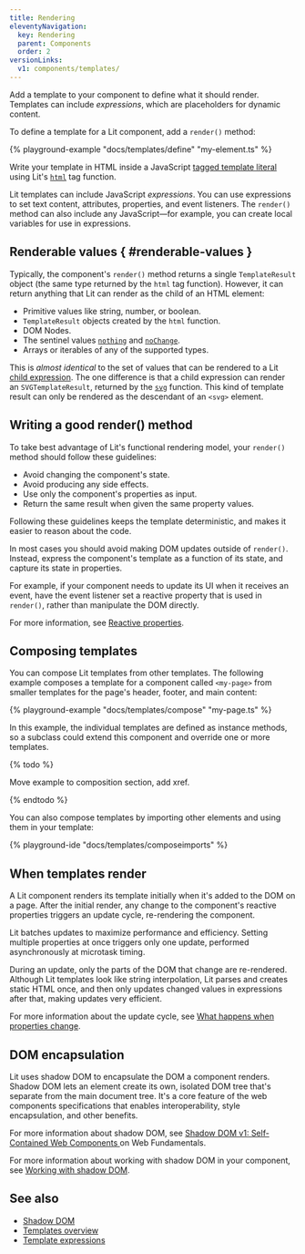 ```yaml
---
title: Rendering
eleventyNavigation:
  key: Rendering
  parent: Components
  order: 2
versionLinks:
  v1: components/templates/
---
```


Add a template to your component to define what it should render. Templates can include _expressions_, which are placeholders for dynamic content.

To define a template for a Lit component, add a `render()` method:

{% playground-example "docs/templates/define" "my-element.ts" %}

Write your template in HTML inside a JavaScript [tagged template literal](https://developer.mozilla.org/en-US/docs/Web/JavaScript/Reference/Template_literals#tagged_templates) using Lit's [`html`](/docs/api/templates/#html) tag function.

Lit templates can include JavaScript _expressions_. You can use expressions to set text content, attributes, properties, and event listeners. The `render()` method can also include any JavaScript—for example, you can create local variables for use in expressions.

## Renderable values { #renderable-values }

Typically, the component's `render()` method returns a single `TemplateResult` object (the same type returned by the `html` tag function). However, it can return anything that Lit can render as the child of an HTML element:

*   Primitive values like string, number, or boolean.
*   `TemplateResult` objects created by the `html` function.
*   DOM Nodes.
*   The sentinel values [`nothing`](/docs/templates/conditionals/#conditionally-rendering-nothing) and [`noChange`](/docs/templates/custom-directives/#signaling-no-change).
*   Arrays or iterables of any of the supported types.

This is *almost identical* to the set of values that can be rendered to a Lit [child expression](/docs/templates/expressions/#child-expressions). The one difference is that a child expression can render an `SVGTemplateResult`, returned by the [`svg`](/docs/api/templates/#svg) function. This kind of template result can only be rendered as the descendant of an `<svg>` element.

## Writing a good render() method

To take best advantage of Lit's functional rendering model, your `render()` method should follow these guidelines:

* Avoid changing the component's state.
* Avoid producing any side effects.
* Use only the component's properties as input.
* Return the same result when given the same property values.

Following these guidelines keeps the template deterministic, and makes it easier to reason about the code.

In most cases you should avoid making DOM updates outside of `render()`. Instead, express the component's template as a function of its state, and capture its state in properties.

For example, if your component needs to update its UI when it receives an event, have the event listener set a reactive property that is used in `render()`, rather than manipulate the DOM directly.

For more information, see [Reactive properties](/docs/components/properties/).

## Composing templates

You can compose Lit templates from other templates. The following example composes a template for a component called `<my-page>` from smaller templates for the page's header, footer, and main content:

{% playground-example "docs/templates/compose" "my-page.ts" %}

In this example, the individual templates are defined as instance methods, so a subclass could extend this component and override one or more templates.

{% todo %}

Move example to composition section, add xref.

{% endtodo %}

You can also compose templates by importing other elements and using them in your template:

{% playground-ide "docs/templates/composeimports" %}


## When templates render

A Lit component renders its template initially when it's added to the DOM on a page. After the initial render, any change to the component's reactive properties triggers an update cycle, re-rendering the component.

Lit batches updates to maximize performance and efficiency. Setting multiple properties at once triggers only one update, performed asynchronously at microtask timing.

During an update, only the parts of the DOM that change are re-rendered. Although Lit templates look like string interpolation, Lit parses and creates static HTML once, and then only updates changed values in expressions after that, making updates very efficient.

For more information about the update cycle, see [What happens when properties change](/docs/components/properties/#when-properties-change).

## DOM encapsulation

Lit uses shadow DOM to encapsulate the DOM a component renders. Shadow DOM lets an element create its own, isolated DOM tree that's separate from the main document tree. It's a core feature of the web components specifications that enables interoperability, style encapsulation, and other benefits.

For more information about shadow DOM, see [Shadow DOM v1: Self-Contained Web Components
](https://developers.google.com/web/fundamentals/web-components/shadowdom) on Web Fundamentals.

For more information about working with shadow DOM in your component, see [Working with shadow DOM](/docs/components/shadow-dom/).

## See also

* [Shadow DOM](/docs/components/shadow-dom/)
* [Templates overview](/docs/templates/overview/)
* [Template expressions](/docs/templates/expressions/)


